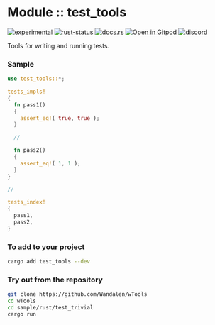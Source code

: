 # Module :: test_tools
[![experimental](https://raster.shields.io/static/v1?label=stability&message=experimental&color=orange&logoColor=eee)](https://github.com/emersion/stability-badges#experimental) [![rust-status](https://github.com/Wandalen/wTools/actions/workflows/ModuleTestToolsPush.yml/badge.svg)](https://github.com/Wandalen/wTools/actions/workflows/ModuleTestToolsPush.yml) [![docs.rs](https://img.shields.io/docsrs/test_tools?color=e3e8f0&logo=docs.rs)](https://docs.rs/test_tools) [![Open in Gitpod](https://raster.shields.io/static/v1?label=try&message=online&color=eee&logo=gitpod&logoColor=eee)](https://gitpod.io/#RUN_PATH=.,SAMPLE_FILE=sample%2Frust%2Ftest_tools_trivial_sample%2Fsrc%2Fmain.rs,RUN_POSTFIX=--example%20test_tools_trivial_sample/https://github.com/Wandalen/wTools) [![discord](https://img.shields.io/discord/872391416519737405?color=eee&logo=discord&logoColor=eee&label=ask)](https://discord.gg/m3YfbXpUUY)

Tools for writing and running tests.

### Sample

```rust
use test_tools::*;

tests_impls!
{
  fn pass1()
  {
    assert_eq!( true, true );
  }

  //

  fn pass2()
  {
    assert_eq!( 1, 1 );
  }
}

//

tests_index!
{
  pass1,
  pass2,
}
```

### To add to your project

```sh
cargo add test_tools --dev
```

### Try out from the repository

```sh
git clone https://github.com/Wandalen/wTools
cd wTools
cd sample/rust/test_trivial
cargo run
```
